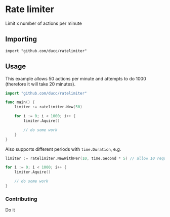 # Rate limiter
Limit x number of actions per minute

## Importing
```
import "github.com/ducc/ratelimiter"
```

## Usage
This example allows 50 actions per minute and attempts to do 1000 (therefore it will take 20 minutes).
```go
import "github.com/ducc/ratelimiter"

func main() {
    limiter := ratelimiter.New(50)

    for i := 0; i < 1000; i++ {
        limiter.Aquire()

        // do some work
    }
}
```

Also supports different periods with `time.Duration`, e.g.
```go
limiter := ratelimiter.NewWithPer(10, time.Second * 5) // allow 10 requests in 5 seconds

for i := 0; i < 1000; i++ {
    limiter.Aquire()

    // do some work
}
```

### Contributing
Do it
